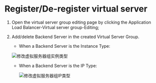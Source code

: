 # Register/De-register virtual server

1. Open the virtual server group editing page by clicking the Application Load Balancer-Virtual server group-Editing;

1. Add/delete Backend Server in the created Virtual Server Group.

   - When a Backend Server is the Instance Type:

	![修改虚拟服务器组实例类型](../../../../image/Networking/ALB/ALB-096.png)
   
   - When a Backend Server is the IP Type:
        
        ![修改虚拟服务器组IP类型](../../../../image/Networking/ALB/ALB-ip.png)
		
